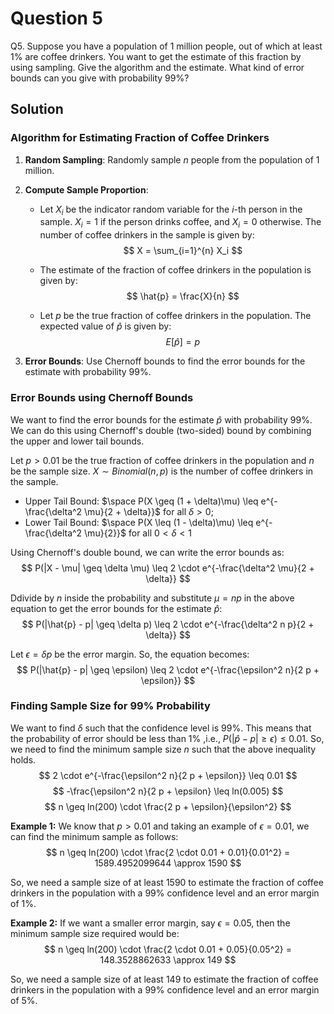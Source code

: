 # Question 5

Q5. Suppose you have a population of 1 million people, out of which at least 1% are coffee drinkers. You want to get the estimate of this fraction by using sampling. Give the algorithm and the estimate. What kind of error bounds can you give with probability 99%?

## Solution

### Algorithm for Estimating Fraction of Coffee Drinkers

1. **Random Sampling**: Randomly sample $n$ people from the population of 1 million.
2. **Compute Sample Proportion**: 
    - Let $X_i$ be the indicator random variable for the $i$-th person in the sample. $X_i = 1$ if the person drinks coffee, and $X_i = 0$ otherwise. The number of coffee drinkers in the sample is given by:
    $$
    X = \sum_{i=1}^{n} X_i
    $$
    - The estimate of the fraction of coffee drinkers in the population is given by:
    $$
    \hat{p} = \frac{X}{n}
    $$

    - Let $p$ be the true fraction of coffee drinkers in the population. The expected value of $\hat{p}$ is given by:
    $$
    E[\hat{p}] = p
    $$

3. **Error Bounds**: Use Chernoff bounds to find the error bounds for the estimate with probability 99%.


### Error Bounds using Chernoff Bounds

We want to find the error bounds for the estimate $\hat{p}$ with probability 99%. We can do this using Chernoff's double (two-sided) bound by combining the upper and lower tail bounds.

Let $p>0.01$ be the true fraction of coffee drinkers in the population and $n$ be the sample size. $X \sim Binomial(n, p)$ is the number of coffee drinkers in the sample.

-  Upper Tail Bound: $\space P(X \geq (1 + \delta)\mu) \leq e^{-\frac{\delta^2 \mu}{2 + \delta}}$ for all $\delta > 0$;
-  Lower Tail Bound: $\space P(X \leq (1 - \delta)\mu) \leq e^{-\frac{\delta^2 \mu}{2}}$ for all $0<\delta<1$

Using Chernoff's double bound, we can write the error bounds as:
$$
P(|X - \mu| \geq \delta \mu) \leq 2 \cdot e^{-\frac{\delta^2 \mu}{2 + \delta}}
$$

Ddivide by $n$ inside the probability and substitute $\mu = np$ in the above equation to get the error bounds for the estimate $\hat{p}$:
$$
P(|\hat{p} - p| \geq \delta p) \leq 2 \cdot e^{-\frac{\delta^2 n p}{2 + \delta}}
$$

Let $\epsilon = \delta p$ be the error margin. So, the equation becomes:
$$
P(|\hat{p} - p| \geq \epsilon) \leq 2 \cdot e^{-\frac{\epsilon^2 n}{2 p + \epsilon}}
$$


### Finding Sample Size for 99% Probability

We want to find $\delta$ such that the confidence level is 99%. This means that the probability of error should be less than 1% ,i.e., $P(|\hat{p} - p| \geq \epsilon) \leq 0.01$. So, we need to find the minimum sample size $n$ such that the above inequality holds.
$$
2 \cdot e^{-\frac{\epsilon^2 n}{2 p + \epsilon}} \leq 0.01
$$
$$
 -\frac{\epsilon^2 n}{2 p + \epsilon} \leq ln(0.005) 
$$
$$
 n \geq ln(200) \cdot \frac{2 p + \epsilon}{\epsilon^2}   
$$

**Example 1:**
We know that $p>0.01$ and taking an example of $\epsilon = 0.01$, we can find the minimum sample as follows:
$$
 n \geq ln(200) \cdot \frac{2 \cdot 0.01 + 0.01}{0.01^2} = 1589.4952099644 \approx 1590
$$

So, we need a sample size of at least 1590 to estimate the fraction of coffee drinkers in the population with a 99% confidence level and an error margin of 1%.


**Example 2:**
If we want a smaller error margin, say $\epsilon = 0.05$, then the minimum sample size required would be:
$$
 n \geq ln(200) \cdot \frac{2 \cdot 0.01 + 0.05}{0.05^2} = 148.3528862633 \approx 149
$$

So, we need a sample size of at least 149 to estimate the fraction of coffee drinkers in the population with a 99% confidence level and an error margin of 5%.